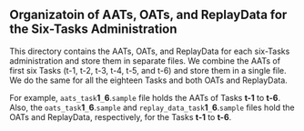 ## Organizatoin of AATs, OATs, and ReplayData for the Six-Tasks Administration

This directory contains the AATs, OATs, and ReplayData for each six-Tasks administration and store them in separate files. 
We combine the AATs of first six Tasks (t-1, t-2, t-3, t-4, t-5, and t-6) and store them in a single file.  
We do the same for all the eighteen Tasks and both OATs and ReplayData.

For example, `aats_task`**1**`_`**6**.`sample` file holds the AATs of Tasks **t-1** to **t-6**. 
Also, the `oats_task`**1**`_`**6**.`sample` and `replay_data_task`**1**`_`**6**.`sample` files hold the OATs and ReplayData, 
respectively, for the Tasks **t-1** to **t-6**.

